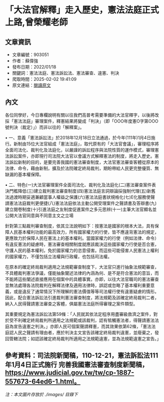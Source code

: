 # 「大法官解釋」走入歷史，憲法法庭正式上路,曾榮耀老師

## 文章資訊
- 文章編號：903051
- 作者：蘇偉強
- 發布日期：2022/01/18
- 關鍵詞：憲法法庭、憲法訴訟法、憲法審查、違憲、判決
- 爬取時間：2025-02-02 19:41:09
- 原文連結：[閱讀原文](https://real-estate.get.com.tw/Columns/detail.aspx?no=903051)

## 內文
各位同學好，今日專欄說明有關以往我們高普考需要準備的大法官釋字，以後將改採「憲法法庭」審理案件，釋憲結果將變成「判決」（即「OOO年度憲O字第OOO號判決（裁定）」）而非以往的「解釋案」。

• 一、意義「憲法訴訟法」於2018年12月18日立法通過，於今年(111年)1月4日施行。新制由15位大法官組成「憲法法庭」，取代原有的「大法官會議」，審理程序將全面司法化、裁判化及法庭化，以嚴謹的訴訟程序與法院性質的運作模式，審理憲法訴訟案件，亦即現行司法院大法官以會議方式解釋憲法的制度，將走入歷史。憲法訴訟新制的目的，是要完善我國的憲法審查制度，大法官憲法審查客體從原本的法律、命令，藉由新制，擴及於法院確定終局裁判，期盼帶給人民更完整優質、無缺漏的基本權保障。

• 二、特色(一)大法官審理案件全面司法化、裁判化及法庭化(二)憲法審查案件表決門檻降低(三)建立裁判憲法審查制度(四)憲法法庭言詞辯論採強制代理(五)新舊法過渡時期妥適兼顧當事人權益之保護(六)憲法法庭書狀規格化(七)E化服務使聲請憲法法庭裁判更便捷(八)憲法法庭依法主動公開受理案件之聲請書及答辯書(九)建立閱卷制度(十)引進法庭之友制度促進案件之多元思辨(十一)主筆大法官顯名並公開大法官同意與不同意主文之立場

針對第三點裁判審查制度，依其立法說明如下：按憲法是國家的根本大法，具有保障人民基本權利功能的最高效力，所有國家權力的行使，皆不應違背憲法的規定，更應致力於保障人民在憲法上的基本權利。當國家權力的行使（例如法律、命令）有違反憲法的疑慮時，憲法審查相關制度就應該裁決這些國家權力行使是否合憲，守護人民的基本權利，免於國家權力的恣意侵害。而這些可能侵害人民憲法上權利的國家權力，不僅包括立法權與行政權，也包括司法權。

在原本的確定終局裁判適用之法規範審查制度下，大法官只進行抽象法規範審查，不具體裁判憲法爭議，僅能抽象闡述法律的內涵為何、是不是符合憲法的意旨，而不能將這些闡述直接應用在個案中的具體事實。亦即，以往大法官職司的憲法審查並無法處理各法院裁判在解釋法律及適用法律時，誤認或忽略了基本權利重要意義，或是違反了通常情況下所理解的憲法價值等等司法權行使有違憲疑慮的情形。因此，配合憲法訴訟法引進裁判憲法審查制度，將法規範及該確定終局裁判二者，納入人民得聲請憲法審查之客體，俱屬憲法法庭所得審理之案件類型。

其重要規定為憲法訴訟法第59條：「人民就其依法定程序用盡審級救濟之案件，對於受不利確定終局裁判所適用之法規範或該裁判，認有牴觸憲法者，得聲請憲法法庭為宣告違憲之判決。」亦即人民可個案聲請釋憲，而其效果依第62條，「憲法法庭認人民之聲請有理由者，應於判決主文宣告該確定終局裁判違憲，並廢棄之，發回管轄法院；如認該確定終局裁判所適用之法規範違憲，並為法規範違憲之宣告。」

參考資料：司法院新聞稿，110-12-21，憲法訴訟法111年1月4日正式施行 完善我國憲法審查制度新聞稿，https://www.judicial.gov.tw/tw/cp-1887-557673-64ed6-1.html。
---
*注：本文圖片存放於 ./images/ 目錄下*
